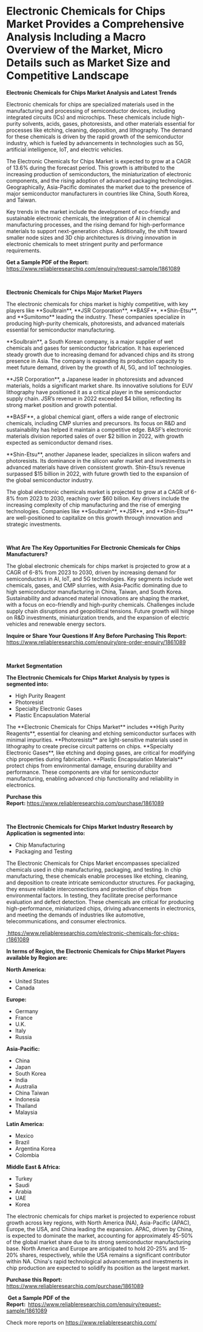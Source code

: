 <p><h1>Electronic Chemicals for Chips Market Provides a Comprehensive Analysis Including a Macro Overview of the Market, Micro Details such as Market Size and Competitive Landscape</h1></p><p><strong>Electronic Chemicals for Chips Market Analysis and Latest Trends</strong></p>
<p><p>Electronic chemicals for chips are specialized materials used in the manufacturing and processing of semiconductor devices, including integrated circuits (ICs) and microchips. These chemicals include high-purity solvents, acids, gases, photoresists, and other materials essential for processes like etching, cleaning, deposition, and lithography. The demand for these chemicals is driven by the rapid growth of the semiconductor industry, which is fueled by advancements in technologies such as 5G, artificial intelligence, IoT, and electric vehicles.</p><p>The Electronic Chemicals for Chips Market is expected to grow at a CAGR of 13.6% during the forecast period. This growth is attributed to the increasing production of semiconductors, the miniaturization of electronic components, and the rising adoption of advanced packaging technologies. Geographically, Asia-Pacific dominates the market due to the presence of major semiconductor manufacturers in countries like China, South Korea, and Taiwan.</p><p>Key trends in the market include the development of eco-friendly and sustainable electronic chemicals, the integration of AI in chemical manufacturing processes, and the rising demand for high-performance materials to support next-generation chips. Additionally, the shift toward smaller node sizes and 3D chip architectures is driving innovation in electronic chemicals to meet stringent purity and performance requirements.</p></p>
<p><strong>Get a Sample PDF of the Report:&nbsp;</strong> <a href="https://www.reliableresearchiq.com/enquiry/request-sample/1861089?utm_campaign=2275&utm_medium=2&utm_source=Github&utm_content=ia&utm_term=29012025&utm_id=electronic-chemicals-for-chips">https://www.reliableresearchiq.com/enquiry/request-sample/1861089</a></p>
<p>&nbsp;</p>
<p><strong>Electronic Chemicals for Chips Major Market Players</strong></p>
<p><p>The electronic chemicals for chips market is highly competitive, with key players like **Soulbrain**, **JSR Corporation**, **BASF**, **Shin-Etsu**, and **Sumitomo** leading the industry. These companies specialize in producing high-purity chemicals, photoresists, and advanced materials essential for semiconductor manufacturing.</p><p>**Soulbrain**, a South Korean company, is a major supplier of wet chemicals and gases for semiconductor fabrication. It has experienced steady growth due to increasing demand for advanced chips and its strong presence in Asia. The company is expanding its production capacity to meet future demand, driven by the growth of AI, 5G, and IoT technologies.</p><p>**JSR Corporation**, a Japanese leader in photoresists and advanced materials, holds a significant market share. Its innovative solutions for EUV lithography have positioned it as a critical player in the semiconductor supply chain. JSR’s revenue in 2022 exceeded $4 billion, reflecting its strong market position and growth potential.</p><p>**BASF**, a global chemical giant, offers a wide range of electronic chemicals, including CMP slurries and precursors. Its focus on R&D and sustainability has helped it maintain a competitive edge. BASF’s electronic materials division reported sales of over $2 billion in 2022, with growth expected as semiconductor demand rises.</p><p>**Shin-Etsu**, another Japanese leader, specializes in silicon wafers and photoresists. Its dominance in the silicon wafer market and investments in advanced materials have driven consistent growth. Shin-Etsu’s revenue surpassed $15 billion in 2022, with future growth tied to the expansion of the global semiconductor industry.</p><p>The global electronic chemicals market is projected to grow at a CAGR of 6-8% from 2023 to 2030, reaching over $60 billion. Key drivers include the increasing complexity of chip manufacturing and the rise of emerging technologies. Companies like **Soulbrain**, **JSR**, and **Shin-Etsu** are well-positioned to capitalize on this growth through innovation and strategic investments.</p></p>
<p>&nbsp;</p>
<p><strong>What Are The Key Opportunities For Electronic Chemicals for Chips Manufacturers?</strong></p>
<p><p>The global electronic chemicals for chips market is projected to grow at a CAGR of 6-8% from 2023 to 2030, driven by increasing demand for semiconductors in AI, IoT, and 5G technologies. Key segments include wet chemicals, gases, and CMP slurries, with Asia-Pacific dominating due to high semiconductor manufacturing in China, Taiwan, and South Korea. Sustainability and advanced material innovations are shaping the market, with a focus on eco-friendly and high-purity chemicals. Challenges include supply chain disruptions and geopolitical tensions. Future growth will hinge on R&D investments, miniaturization trends, and the expansion of electric vehicles and renewable energy sectors.</p></p>
<p><strong>Inquire or Share Your Questions If Any Before Purchasing This Report:</strong> <a href="https://www.reliableresearchiq.com/enquiry/pre-order-enquiry/1861089?utm_campaign=2275&utm_medium=2&utm_source=Github&utm_content=ia&utm_term=29012025&utm_id=electronic-chemicals-for-chips">https://www.reliableresearchiq.com/enquiry/pre-order-enquiry/1861089</a></p>
<p>&nbsp;</p>
<p><strong>Market Segmentation</strong></p>
<p><strong>The Electronic Chemicals for Chips Market Analysis by types is segmented into:</strong></p>
<p><ul><li>High Purity Reagent</li><li>Photoresist</li><li>Specialty Electronic Gases</li><li>Plastic Encapsulation Material</li></ul></p>
<p><p>The **Electronic Chemicals for Chips Market** includes **High Purity Reagents**, essential for cleaning and etching semiconductor surfaces with minimal impurities. **Photoresists** are light-sensitive materials used in lithography to create precise circuit patterns on chips. **Specialty Electronic Gases**, like etching and doping gases, are critical for modifying chip properties during fabrication. **Plastic Encapsulation Materials** protect chips from environmental damage, ensuring durability and performance. These components are vital for semiconductor manufacturing, enabling advanced chip functionality and reliability in electronics.</p></p>
<p><strong>Purchase this Report:&nbsp;</strong><a href="https://www.reliableresearchiq.com/purchase/1861089?utm_campaign=2275&utm_medium=2&utm_source=Github&utm_content=ia&utm_term=29012025&utm_id=electronic-chemicals-for-chips">https://www.reliableresearchiq.com/purchase/1861089</a></p>
<p>&nbsp;</p>
<p><strong>The Electronic Chemicals for Chips Market Industry Research by Application is segmented into:</strong></p>
<p><ul><li>Chip Manufacturing</li><li>Packaging and Testing</li></ul></p>
<p><p>The Electronic Chemicals for Chips Market encompasses specialized chemicals used in chip manufacturing, packaging, and testing. In chip manufacturing, these chemicals enable processes like etching, cleaning, and deposition to create intricate semiconductor structures. For packaging, they ensure reliable interconnections and protection of chips from environmental factors. In testing, they facilitate precise performance evaluation and defect detection. These chemicals are critical for producing high-performance, miniaturized chips, driving advancements in electronics, and meeting the demands of industries like automotive, telecommunications, and consumer electronics.</p></p>
<p><a href="https://www.reliableresearchiq.com/electronic-chemicals-for-chips-r1861089?utm_campaign=2275&utm_medium=2&utm_source=Github&utm_content=ia&utm_term=29012025&utm_id=electronic-chemicals-for-chips">&nbsp;https://www.reliableresearchiq.com/electronic-chemicals-for-chips-r1861089</a></p>
<p><strong>In terms of Region, the Electronic Chemicals for Chips Market Players available by Region are:</strong></p>
<p>
    <p> <strong> North America: </strong>
        <ul>
            <li>United States</li>
            <li>Canada</li>
        </ul>
        </p> 
    <p> <strong> Europe: </strong>
        <ul>
            <li>Germany</li>
            <li>France</li>
            <li>U.K.</li>
            <li>Italy</li>
            <li>Russia</li>
        </ul>
        </p> 
    <p> <strong> Asia-Pacific: </strong>
        <ul>
            <li>China</li>
            <li>Japan</li>
            <li>South Korea</li>
            <li>India</li>
            <li>Australia</li>
            <li>China Taiwan</li>
            <li>Indonesia</li>
            <li>Thailand</li>
            <li>Malaysia</li>
        </ul>
        </p> 
    <p> <strong> Latin America: </strong>
        <ul>
            <li>Mexico</li>
            <li>Brazil</li>
            <li>Argentina Korea</li>
            <li>Colombia</li>
        </ul>
        </p> 
    <p> <strong> Middle East & Africa: </strong>
        <ul>
            <li>Turkey</li>
            <li>Saudi</li>
            <li>Arabia</li>
            <li>UAE</li>
            <li>Korea</li>
        </ul>
    </p>
    </p>
<p><p>The electronic chemicals for chips market is projected to experience robust growth across key regions, with North America (NA), Asia-Pacific (APAC), Europe, the USA, and China leading the expansion. APAC, driven by China, is expected to dominate the market, accounting for approximately 45-50% of the global market share due to its strong semiconductor manufacturing base. North America and Europe are anticipated to hold 20-25% and 15-20% shares, respectively, while the USA remains a significant contributor within NA. China's rapid technological advancements and investments in chip production are expected to solidify its position as the largest market.</p></p>
<p><strong>Purchase this Report: </strong><a href="https://www.reliableresearchiq.com/purchase/1861089?utm_campaign=2275&utm_medium=2&utm_source=Github&utm_content=ia&utm_term=29012025&utm_id=electronic-chemicals-for-chips">https://www.reliableresearchiq.com/purchase/1861089</a></p>
<p>&nbsp;<strong>Get a Sample PDF of the Report:&nbsp;&nbsp;</strong><a href="https://www.reliableresearchiq.com/enquiry/request-sample/1861089?utm_campaign=2275&utm_medium=2&utm_source=Github&utm_content=ia&utm_term=29012025&utm_id=electronic-chemicals-for-chips">https://www.reliableresearchiq.com/enquiry/request-sample/1861089</a></p>
<p><strong></strong></p>
<p>Check more reports on <a href="https://www.reliableresearchiq.com/?utm_campaign=2275&utm_medium=2&utm_source=Github&utm_content=ia&utm_term=29012025&utm_id=electronic-chemicals-for-chips">https://www.reliableresearchiq.com/</a></p>
